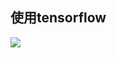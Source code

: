 使用tensorflow
---

![](https://cdn.rawgit.com/monkeytest15/BlogPNG/89e7646f/%E5%B1%8F%E5%B9%95%E5%BF%AB%E7%85%A7%202017-01-20%20%E4%B8%8B%E5%8D%884.37.38.png)
